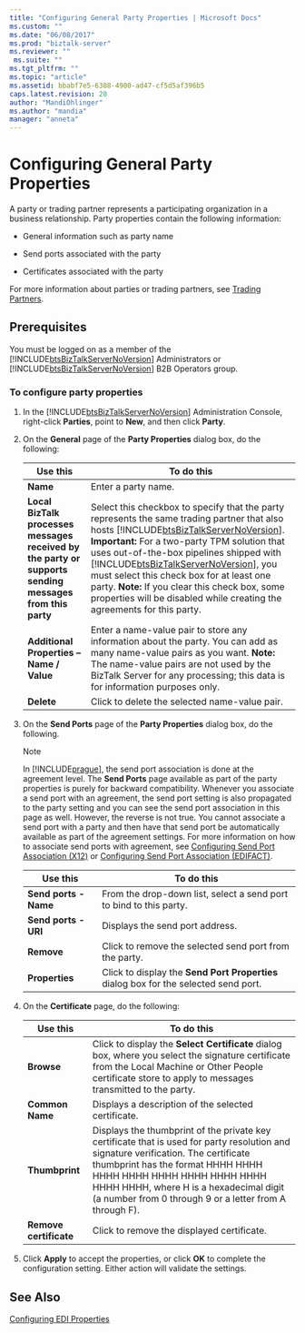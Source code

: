 ```yaml
---
title: "Configuring General Party Properties | Microsoft Docs"
ms.custom: ""
ms.date: "06/08/2017"
ms.prod: "biztalk-server"
ms.reviewer: ""
 ms.suite: ""
ms.tgt_pltfrm: ""
ms.topic: "article"
ms.assetid: bbabf7e5-6388-4900-ad47-cf5d5af396b5
caps.latest.revision: 20
author: "MandiOhlinger"
ms.author: "mandia"
manager: "anneta"
---
```

# Configuring General Party Properties
A party or trading partner represents a participating organization in a business relationship. Party properties contain the following information:  
  
-   General information such as party name  
  
-   Send ports associated with the party  
  
-   Certificates associated with the party  
  
 For more information about parties or trading partners, see [Trading Partners](../core/trading-partners-and-business-profiles.md).  
  
## Prerequisites  
 You must be logged on as a member of the [!INCLUDE[btsBizTalkServerNoVersion](../includes/btsbiztalkservernoversion-md.md)] Administrators or [!INCLUDE[btsBizTalkServerNoVersion](../includes/btsbiztalkservernoversion-md.md)] B2B Operators group.  
  
### To configure party properties  
  
1.  In the [!INCLUDE[btsBizTalkServerNoVersion](../includes/btsbiztalkservernoversion-md.md)] Administration Console, right-click **Parties**, point to **New**, and then click **Party**.  
  
2.  On the **General** page of the **Party Properties** dialog box, do the following:  
  
    |Use this|To do this|  
    |--------------|----------------|  
    |**Name**|Enter a party name.|  
    |**Local BizTalk processes messages received by the party or supports sending messages from this party**|Select this checkbox to specify that the party represents the same trading partner that also hosts [!INCLUDE[btsBizTalkServerNoVersion](../includes/btsbiztalkservernoversion-md.md)]. **Important:**  For a two-party TPM solution that uses out-of-the-box pipelines shipped with [!INCLUDE[btsBizTalkServerNoVersion](../includes/btsbiztalkservernoversion-md.md)], you must select this check box for at least one party. **Note:**  If you clear this check box, some properties will be disabled while creating the agreements for this party.|  
    |**Additional Properties – Name / Value**|Enter a name-value pair to store any information about the party. You can add as many name-value pairs as you want. **Note:**  The name-value pairs are not used by the BizTalk Server for any processing; this data is for information purposes only.|  
    |**Delete**|Click to delete the selected name-value pair.|  
  
3.  On the **Send Ports** page of the **Party Properties** dialog box, do the following.  
  
    > [!NOTE]
    >  In [!INCLUDE[prague](../includes/prague-md.md)], the send port association is done at the agreement level. The **Send Ports** page available as part of the party properties is purely for backward compatibility. Whenever you associate a send port with an agreement, the send port setting is also propagated to the party setting and you can see the send port association in this page as well. However, the reverse is not true. You cannot associate a send port with a party and then have that send port be automatically available as part of the agreement settings. For more information on how to associate send ports with agreement, see [Configuring Send Port Association (X12)](../core/configuring-send-port-association-x12.md) or [Configuring Send Port Association (EDIFACT)](../core/configuring-send-port-association-edifact.md).  
  
    |Use this|To do this|  
    |--------------|----------------|  
    |**Send ports - Name**|From the drop-down list, select a send port to bind to this party.|  
    |**Send ports - URI**|Displays the send port address.|  
    |**Remove**|Click to remove the selected send port from the party.|  
    |**Properties**|Click to display the **Send Port Properties** dialog box for the selected send port.|  
  
4.  On the **Certificate** page, do the following:  
  
    |Use this|To do this|  
    |--------------|----------------|  
    |**Browse**|Click to display the **Select Certificate** dialog box, where you select the signature certificate from the Local Machine or Other People certificate store to apply to messages transmitted to the party.|  
    |**Common Name**|Displays a description of the selected certificate.|  
    |**Thumbprint**|Displays the thumbprint of the private key certificate that is used for party resolution and signature verification. The certificate thumbprint has the format HHHH HHHH HHHH HHHH HHHH HHHH HHHH HHHH HHHH HHHH, where H is a hexadecimal digit (a number from 0 through 9 or a letter from A through F).|  
    |**Remove certificate**|Click to remove the displayed certificate.|  
  
5.  Click **Apply** to accept the properties, or click **OK** to complete the configuration setting. Either action will validate the settings.  
  
## See Also  
 [Configuring EDI Properties](../core/configuring-edi-properties.md)